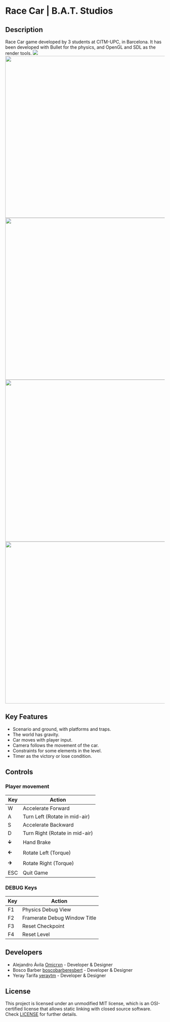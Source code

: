 # Race Car | B.A.T. Studios

## Description

Race Car game developed by 3 students at CITM-UPC, in Barcelona. It has been developed with Bullet for the physics, and OpenGL and SDL as the render tools.
<img src="https://user-images.githubusercontent.com/59050279/105526191-5a2a0680-5ce2-11eb-9c55-cc886603bef4.jpg">
<img src="https://user-images.githubusercontent.com/59050279/105526199-5c8c6080-5ce2-11eb-8817-930e0d79831f.jpg" width="510"> <img src="https://user-images.githubusercontent.com/59050279/105526211-5f875100-5ce2-11eb-96bc-59429891a7d3.jpg" width="510">
<img src="https://user-images.githubusercontent.com/59050279/105526224-62824180-5ce2-11eb-8776-d5609cb699c2.jpg" width="510"> <img src="https://user-images.githubusercontent.com/59050279/105526231-64e49b80-5ce2-11eb-8f5c-fa9720520a1b.jpg" width="510">

## Key Features

 - Scenario and ground, with platforms and traps.
 - The world has gravity.
 - Car moves with player input.
 - Camera follows the movement of the car.
 - Constraints for some elements in the level.
 - Timer as the victory or lose condition.

## Controls

### Player movement

|Key|Action|
|---|------|
|W|Accelerate Forward|
|A|Turn Left (Rotate in mid-air)|
|S|Accelerate Backward|
|D|Turn Right (Rotate in mid-air)|
|🡳|Hand Brake|
|🡰|Rotate Left (Torque)|
|🡲|Rotate Right (Torque)|
|ESC|Quit Game|

### DEBUG Keys

|Key|Action|
|---|------|
|F1|Physics Debug View|
|F2|Framerate Debug Window Title|
|F3|Reset Checkpoint|
|F4|Reset Level|

## Developers

 - Alejandro Ávila [Omicrxn](https://github.com/Omicrxn) - Developer & Designer
 - Bosco Barber [boscobarberesbert](https://github.com/boscobarberesbert) - Developer & Designer
 - Yeray Tarifa [yeraytm](https://github.com/yeraytm) - Developer & Designer

## License

This project is licensed under an unmodified MIT license, which is an OSI-certified license that allows static linking with closed source software. Check [LICENSE](LICENSE) for further details.
